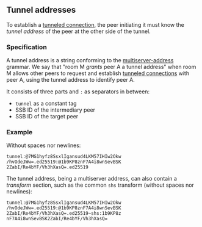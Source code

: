 <!--
SPDX-FileCopyrightText: 2021 Andre 'Staltz' Medeiros

SPDX-License-Identifier: CC-BY-4.0
-->

## Tunnel addresses

To establish a [tunneled connection](Tunneled%20connection.md), the peer initiating it must know the *tunnel address* of the peer at the other side of the tunnel.

### Specification

A tunnel address is a string conforming to the [multiserver-address](https://github.com/ssbc/multiserver-address) grammar. We say that "room M *grants* peer A a tunnel address" when room M allows other peers to request and establish [tunneled connections](Tunneled%20connection.md) with peer A, using the tunnel address to identify peer A.

It consists of three parts and `:` as separators in between:

- `tunnel` as a constant tag
- SSB ID of the intermediary peer
- SSB ID of the target peer

### Example

Without spaces nor newlines:

```
tunnel:@7MG1hyfz8SsxlIgansud4LKM57IHIw2Okw
/hvOdeJWw=.ed25519:@1b9KP8znF7A4i8wnSevBSK
2ZabI/Re4bYF/Vh3hXasQ=.ed25519
```

The tunnel address, being a multiserver address, can also contain a *transform* section, such as the common `shs` transform (without spaces nor newlines):

```
tunnel:@7MG1hyfz8SsxlIgansud4LKM57IHIw2Okw
/hvOdeJWw=.ed25519:@1b9KP8znF7A4i8wnSevBSK
2ZabI/Re4bYF/Vh3hXasQ=.ed25519~shs:1b9KP8z
nF7A4i8wnSevBSK2ZabI/Re4bYF/Vh3hXasQ=
```
